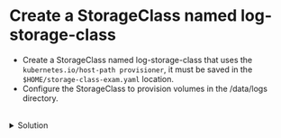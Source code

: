 # Create a StorageClass named log-storage-class

- Create a StorageClass named log-storage-class that uses the `kubernetes.io/host-path provisioner`, it must be saved in the `$HOME/storage-class-exam.yaml` location. 
- Configure the StorageClass to provision volumes in the /data/logs directory.

<br>
<details><summary>Solution</summary>
<br>

```bash
cat <<EOF > $HOME/storage-class-exam.yaml
apiVersion: storage.k8s.io/v1
kind: StorageClass
metadata:
  name: log-storage-class
provisioner: kubernetes.io/host-path
parameters:
  path: "/data/logs"
EOF


```{{exec}}

kubectl apply -f storage-class-exam.yaml

</details>